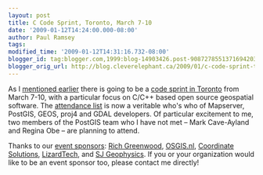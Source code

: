 ```yaml
---
layout: post
title: C Code Sprint, Toronto, March 7-10
date: '2009-01-12T14:24:00.000-08:00'
author: Paul Ramsey
tags: 
modified_time: '2009-01-12T14:31:16.732-08:00'
blogger_id: tag:blogger.com,1999:blog-14903426.post-9087278551371694203
blogger_orig_url: http://blog.cleverelephant.ca/2009/01/c-code-sprint-toronto-march-7-10.html
---
```


As I [mentioned earlier](http://blog.cleverelephant.ca/2008/12/toronto-code-sprint.html) there is going to be a [code sprint in Toronto](http://wiki.osgeo.org/wiki/Toronto_Code_Sprint_2009) from March 7-10, with a particular focus on C/C++ based open source geospatial software.  The [attendance list](http://wiki.osgeo.org/wiki/Toronto_Code_Sprint_2009#Participation) is now a veritable who's who of Mapserver, PostGIS, GEOS, proj4 and GDAL developers.  Of particular excitement to me, two members of the PostGIS team who I have not met &ndash; Mark Cave-Ayland and Regina Obe &ndash; are planning to attend.

Thanks to our [event sponsors](http://wiki.osgeo.org/wiki/Toronto_Code_Sprint_2009#Sponsors): [Rich Greenwood](http://www.greenwoodmap.com/), [OSGIS.nl](http://www.osgis.nl/index_en.htm), [Coordinate Solutions](http://www.coordinatesolutions.com), [LizardTech](http://www.lizardtech.com/), and [SJ Geophysics](http://www.sjgeophysics.com/). If you or your organization would like to be an event sponsor too, please contact me directly!

